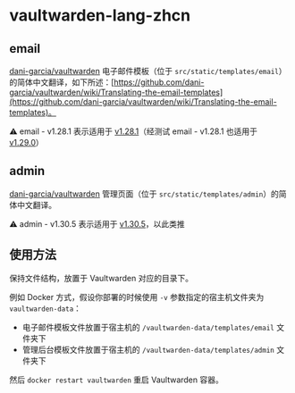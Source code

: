 # vaultwarden-lang-zhcn

## email
[dani-garcia/vaultwarden](https://github.com/dani-garcia/vaultwarden) 电子邮件模板（位于 `src/static/templates/email`）的简体中文翻译，如下所述：[https://github.com/dani-garcia/vaultwarden/wiki/Translating-the-email-templates](https://github.com/dani-garcia/vaultwarden/wiki/Translating-the-email-templates)。

⚠️ email - v1.28.1 表示适用于 [v1.28.1](https://github.com/dani-garcia/vaultwarden/releases/tag/1.28.1)（经测试 email - v1.28.1 也适用于 [v1.29.0](https://github.com/dani-garcia/vaultwarden/releases/tag/1.29.0)）

## admin
[dani-garcia/vaultwarden](https://github.com/dani-garcia/vaultwarden) 管理页面（位于 `src/static/templates/admin`）的简体中文翻译。

⚠️ admin - v1.30.5 表示适用于 [v1.30.5](https://github.com/dani-garcia/vaultwarden/releases/tag/1.30.5)，以此类推

## 使用方法
保持文件结构，放置于 Vaultwarden 对应的目录下。

例如 Docker 方式，假设你部署的时候使用 `-v` 参数指定的宿主机文件夹为 `vaultwarden-data`：

+ 电子邮件模板文件放置于宿主机的 `/vaultwarden-data/templates/email` 文件夹下
+ 管理后台模板文件放置于宿主机的 `/vaultwarden-data/templates/admin` 文件夹下

然后 `docker restart vaultwarden` 重启 Vaultwarden 容器。
